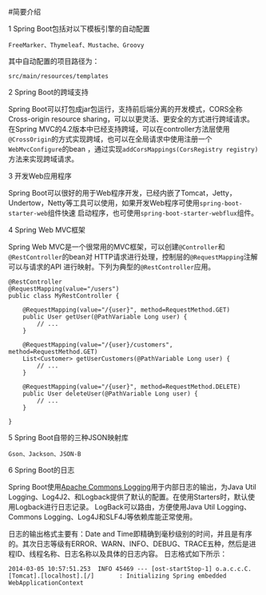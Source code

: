 #简要介绍

1 Spring Boot包括对以下模板引擎的自动配置

    FreeMarker、Thymeleaf、Mustache、Groovy
    
其中自动配置的项目路径为：

    src/main/resources/templates

2 Spring Boot的跨域支持

Spring Boot可以打包成jar包运行，支持前后端分离的开发模式，CORS全称Cross-origin resource sharing，可以以更灵活、更安全的方式进行跨域请求。
在Spring MVC的4.2版本中已经支持跨域，可以在controller方法层使用`@CrossOrigin`的方式实现跨域，也可以在全局请求中使用注册一个`WebMvcConfigure`的bean
，通过实现`addCorsMappings(CorsRegistry registry)`方法来实现跨域请求。

3 开发Web应用程序

Spring Boot可以很好的用于Web程序开发，已经内嵌了Tomcat，Jetty，Undertow，Netty等工具可以使用，如果开发Web程序可使用`spring-boot-starter-web`组件快速
启动程序，也可使用`spring-boot-starter-webflux`组件。

4 Spring Web MVC框架

Spring Web MVC是一个很常用的MVC框架，可以创建`@Controller`和`@RestController`的bean对 HTTP请求进行处理，控制层的`@RequestMapping`注解可以与请求的API
进行映射。下列为典型的`@RestController`应用。

    @RestController
    @RequestMapping(value="/users")
    public class MyRestController {
    
    	@RequestMapping(value="/{user}", method=RequestMethod.GET)
    	public User getUser(@PathVariable Long user) {
    		// ...
    	}
    
    	@RequestMapping(value="/{user}/customers", method=RequestMethod.GET)
    	List<Customer> getUserCustomers(@PathVariable Long user) {
    		// ...
    	}
    
    	@RequestMapping(value="/{user}", method=RequestMethod.DELETE)
    	public User deleteUser(@PathVariable Long user) {
    		// ...
    	}
    
    }

5 Spring Boot自带的三种JSON映射库

    Gson、Jackson、JSON-B
    
6 Spring Boot的日志

Spring Boot使用[Apache Commons Logging](http://commons.apache.org/)用于内部日志的输出，为Java Util Logging、Log4J2、和Logback提供了默认的配置。在使用Starters时，默认使用Logback进行日志记录。
LogBack可以路由，方便使用Java Util Logging、Commons Logging、Log4J和SLF4J等依赖库能正常使用。

日志的输出格式主要有：Date and Time即精确到毫秒级别的时间，并且是有序的。其次日志等级有ERROR、WARN、INFO、DEBUG、TRACE五种，然后是进程ID、线程名称、日志名称以及具体的日志内容。
日志格式如下所示：

    2014-03-05 10:57:51.253  INFO 45469 --- [ost-startStop-1] o.a.c.c.C.[Tomcat].[localhost].[/]       : Initializing Spring embedded WebApplicationContext

